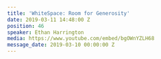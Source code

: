 ```yaml
---
title: 'WhiteSpace: Room for Generosity'
date: 2019-03-11 14:48:00 Z
position: 46
speaker: Ethan Harrington
media: https://www.youtube.com/embed/bgOWnYZLH68
message_date: 2019-03-10 00:00:00 Z
---
```


